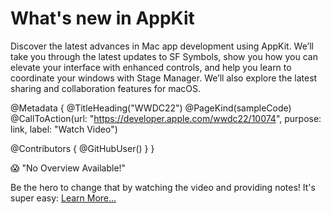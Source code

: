 # What's new in AppKit

Discover the latest advances in Mac app development using AppKit. We’ll take you through the latest updates to SF Symbols, show you how you can elevate your interface with enhanced controls, and help you learn to coordinate your windows with Stage Manager. We’ll also explore the latest sharing and collaboration features for macOS.

@Metadata {
   @TitleHeading("WWDC22")
   @PageKind(sampleCode)
   @CallToAction(url: "https://developer.apple.com/wwdc22/10074", purpose: link, label: "Watch Video")

   @Contributors {
      @GitHubUser(<replace this with your GitHub handle>)
   }
}

😱 "No Overview Available!"

Be the hero to change that by watching the video and providing notes! It's super easy:
 [Learn More…](https://wwdcnotes.github.io/WWDCNotes/documentation/wwdcnotes/contributing)
